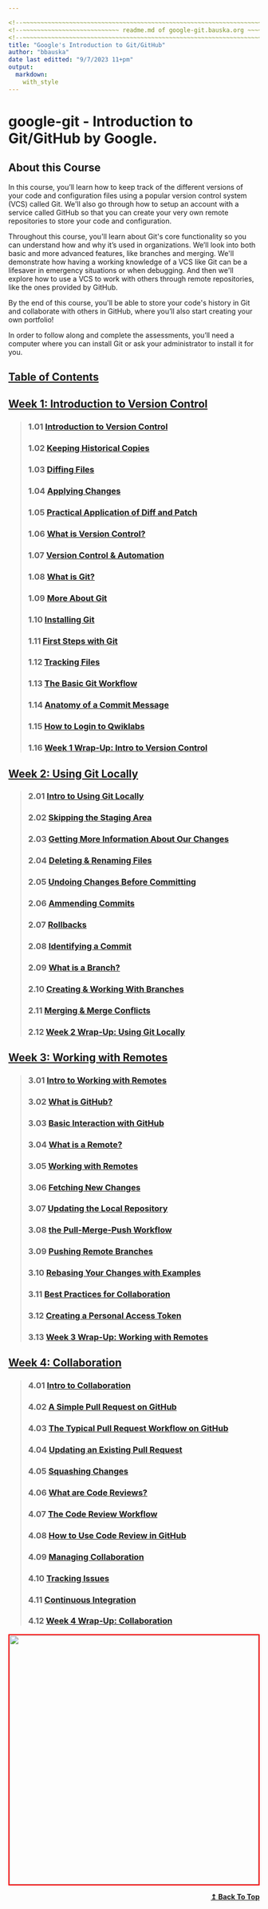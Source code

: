```yaml
---

<!--~~~~~~~~~~~~~~~~~~~~~~~~~~~~~~~~~~~~~~~~~~~~~~~~~~~~~~~~~~~~~~~~~~~~~~~~~~~~~~~~~~~~~~~~~~~~-->
<!--~~~~~~~~~~~~~~~~~~~~~~~~~~~ readme.md of google-git.bauska.org ~~~~~~~~~~~~~~~~~~~~~~~~~~~~~-->
<!--~~~~~~~~~~~~~~~~~~~~~~~~~~~~~~~~~~~~~~~~~~~~~~~~~~~~~~~~~~~~~~~~~~~~~~~~~~~~~~~~~~~~~~~~~~~~-->
title: "Google's Introduction to Git/GitHub"
author: "bbauska"
date last editted: "9/7/2023 11+pm"
output: 
  markdown:
    with_style
---
```

# google-git - Introduction to Git/GitHub by Google.
## About this Course
In this course, you’ll learn how to keep track of the different versions of your code and configuration files using a popular version control system (VCS) called Git. We'll also go through how to setup an account with a service called GitHub so that you can create your very own remote repositories to store your code and configuration. 

Throughout this course, you'll learn about Git's core functionality so you can understand how and why it’s used in organizations. We’ll look into both basic and more advanced features, like branches and merging. We'll demonstrate how having a working knowledge of a VCS like Git can be a lifesaver in emergency situations or when debugging. And then we'll explore how to use a VCS to work with others through remote repositories, like the ones provided by GitHub.

By the end of this course, you'll be able to store your code's history in Git and collaborate with others in GitHub, where you’ll also start creating your own portfolio! 

In order to follow along and complete the assessments, you’ll need a computer where you can install Git or ask your administrator to install it for you.

<h2><a href="#table-of-contents">Table of Contents</a></h2>

## [**Week 1: Introduction to Version Control**](#ch1)
>### 1.01 [**Introduction to Version Control**](#ch1-01)
>### 1.02 [**Keeping Historical Copies**](#ch1-02)
>### 1.03 [**Diffing Files**](#ch1-03)
>### 1.04 [**Applying Changes**](#ch1-04)
>### 1.05 [**Practical Application of Diff and Patch**](#ch1-05)
>### 1.06 [**What is Version Control?**](#ch1-06)
>### 1.07 [**Version Control &amp; Automation**](#ch1-07)
>### 1.08 [**What is Git?**](#ch1-08)
>### 1.09 [**More About Git**](#ch1-09)
>### 1.10 [**Installing Git**](#ch1-10)
>### 1.11 [**First Steps with Git**](#ch1-11)
>### 1.12 [**Tracking Files**](#ch1-12)
>### 1.13 [**The Basic Git Workflow**](#ch1-13)
>### 1.14 [**Anatomy of a Commit Message**](#ch1-14)
>### 1.15 [**How to Login to Qwiklabs**](#ch1-15)
>### 1.16 [**Week 1 Wrap-Up: Intro to Version Control**](#ch1-16)

## [**Week 2: Using Git Locally**](#ch2)
>### 2.01 [**Intro to Using Git Locally**](#ch2-01)
>### 2.02 [**Skipping the Staging Area**](#ch2-02)
>### 2.03 [**Getting More Information About Our Changes**](#ch2-03)
>### 2.04 [**Deleting &amp; Renaming Files**](#ch2-04)
>### 2.05 [**Undoing Changes Before Committing**](#ch2-05)
>### 2.06 [**Ammending Commits**](#ch2-06)
>### 2.07 [**Rollbacks**](#ch2-07)
>### 2.08 [**Identifying a Commit**](#ch2-08)
>### 2.09 [**What is a Branch?**](#ch2-09)
>### 2.10 [**Creating &amp; Working With Branches**](#ch2-10)
>### 2.11 [**Merging &amp; Merge Conflicts**](#ch2-11)
>### 2.12 [**Week 2 Wrap-Up: Using Git Locally**](#ch2-12)

## [**Week 3: Working with Remotes**](#ch3)
>### 3.01 [**Intro to Working with Remotes**](#ch3-01)
>### 3.02 [**What is GitHub?**](#ch3-02)
>### 3.03 [**Basic Interaction with GitHub**](#ch3-03)
>### 3.04 [**What is a Remote?**](#ch3-04)
>### 3.05 [**Working with Remotes**](#ch3-05)
>### 3.06 [**Fetching New Changes**](#ch3-06)
>### 3.07 [**Updating the Local Repository**](#ch3-07)
>### 3.08 [**the Pull-Merge-Push Workflow**](#ch3-08)
>### 3.09 [**Pushing Remote Branches**](#ch3-09)
>### 3.10 [**Rebasing Your Changes with Examples**](#ch3-10)
>### 3.11 [**Best Practices for Collaboration**](#ch3-11)
>### 3.12 [**Creating a Personal Access Token**](#ch3-12)
>### 3.13 [**Week 3 Wrap-Up: Working with Remotes**](#ch3-13)

## [**Week 4: Collaboration**](#ch4)
>### 4.01 [**Intro to Collaboration**](#ch4-01)
>### 4.02 [**A Simple Pull Request on GitHub**](#ch4-02)
>### 4.03 [**The Typical Pull Request Workflow on GitHub**](#ch4-03)
>### 4.04 [**Updating an Existing Pull Request**](#ch4-04)
>### 4.05 [**Squashing Changes**](#ch4-05)
>### 4.06 [**What are Code Reviews?**](#ch4-06)
>### 4.07 [**The Code Review Workflow**](#ch4-07)
>### 4.08 [**How to Use Code Review in GitHub**](#ch4-08)
>### 4.09 [**Managing Collaboration**](#ch4-09)
>### 4.10 [**Tracking Issues**](#ch4-10)
>### 4.11 [**Continuous Integration**](#ch4-11)
>### 4.12 [**Week 4 Wrap-Up: Collaboration**](#ch4-12)


<!--~~~~~~~~~~~~~~~~~~~~~~~~~~~~~~~~~~~~~~~~~~~~~~~~~~~~~~~~~~~~~~~~~~~~~~~~~~~~~~~~~~~~~~~~~~~~-->
<!--~~~~~~~~~~~~~~~~~~~~~~~~~~~ 01. (##) ~~~~~~~~~~~~~~~~~~~~~~~~~~~~-->
<!--~~~~~~~~~~~~~~~~~~~~~~~~~~~~~~~~~~~~~~~~~~~~~~~~~~~~~~~~~~~~~~~~~~~~~~~~~~~~~~~~~~~~~~~~~~~~-->
<p align="center">
  <img src="./assets/images/image001.webp" 
  alt="" 
  style="border: 2px solid  red;" 
  width="500" />

<div align="right">
  <b><a href="#table-of-contents">↥ Back To Top</a></b>
</div>
